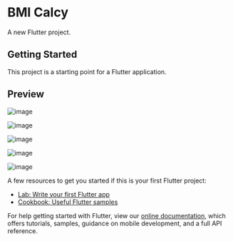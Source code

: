 # BMI Calcy

A new Flutter project.

## Getting Started

This project is a starting point for a Flutter application.

## Preview

![image](https://user-images.githubusercontent.com/55031190/102537604-27806300-40d1-11eb-8f18-405335505c17.png)

![image](https://user-images.githubusercontent.com/55031190/102537635-3109cb00-40d1-11eb-9063-0f5070db569c.png)

![image](https://user-images.githubusercontent.com/55031190/102537689-47b02200-40d1-11eb-89af-a6eb3fb5970c.png)

![image](https://user-images.githubusercontent.com/55031190/102537699-4da60300-40d1-11eb-8016-13cb9f5fd815.png)

![image](https://user-images.githubusercontent.com/55031190/102537727-539be400-40d1-11eb-83bb-373500fc8a5a.png)


A few resources to get you started if this is your first Flutter project:

- [Lab: Write your first Flutter app](https://flutter.dev/docs/get-started/codelab)
- [Cookbook: Useful Flutter samples](https://flutter.dev/docs/cookbook)

For help getting started with Flutter, view our
[online documentation](https://flutter.dev/docs), which offers tutorials,
samples, guidance on mobile development, and a full API reference.
